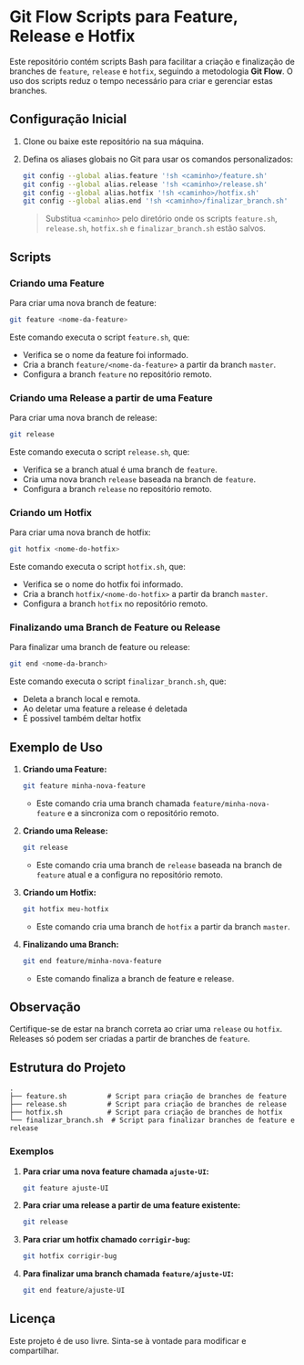 
# Git Flow Scripts para Feature, Release e Hotfix

Este repositório contém scripts Bash para facilitar a criação e finalização de branches de `feature`, `release` e `hotfix`, seguindo a metodologia **Git Flow**. O uso dos scripts reduz o tempo necessário para criar e gerenciar estas branches.

## Configuração Inicial

1. Clone ou baixe este repositório na sua máquina.
2. Defina os aliases globais no Git para usar os comandos personalizados:

   ```bash
   git config --global alias.feature '!sh <caminho>/feature.sh'
   git config --global alias.release '!sh <caminho>/release.sh'
   git config --global alias.hotfix '!sh <caminho>/hotfix.sh'
   git config --global alias.end '!sh <caminho>/finalizar_branch.sh'
   ```

   > Substitua `<caminho>` pelo diretório onde os scripts `feature.sh`, `release.sh`, `hotfix.sh` e `finalizar_branch.sh` estão salvos.

## Scripts

### Criando uma Feature

Para criar uma nova branch de feature:

```bash
git feature <nome-da-feature>
```

Este comando executa o script `feature.sh`, que:
- Verifica se o nome da feature foi informado.
- Cria a branch `feature/<nome-da-feature>` a partir da branch `master`.
- Configura a branch `feature` no repositório remoto.

### Criando uma Release a partir de uma Feature

Para criar uma nova branch de release:

```bash
git release
```

Este comando executa o script `release.sh`, que:
- Verifica se a branch atual é uma branch de `feature`.
- Cria uma nova branch `release` baseada na branch de `feature`.
- Configura a branch `release` no repositório remoto.

### Criando um Hotfix

Para criar uma nova branch de hotfix:

```bash
git hotfix <nome-do-hotfix>
```

Este comando executa o script `hotfix.sh`, que:
- Verifica se o nome do hotfix foi informado.
- Cria a branch `hotfix/<nome-do-hotfix>` a partir da branch `master`.
- Configura a branch `hotfix` no repositório remoto.

### Finalizando uma Branch de Feature ou Release

Para finalizar uma branch de feature ou release:

```bash
git end <nome-da-branch>
```

Este comando executa o script `finalizar_branch.sh`, que:
- Deleta a branch local e remota.
- Ao deletar uma feature a release é deletada
- É possivel também deltar hotfix

## Exemplo de Uso

1. **Criando uma Feature:**
   ```bash
   git feature minha-nova-feature
   ```

   - Este comando cria uma branch chamada `feature/minha-nova-feature` e a sincroniza com o repositório remoto.

2. **Criando uma Release:**
   ```bash
   git release
   ```

   - Este comando cria uma branch de `release` baseada na branch de `feature` atual e a configura no repositório remoto.

3. **Criando um Hotfix:**
   ```bash
   git hotfix meu-hotfix
   ```

   - Este comando cria uma branch de `hotfix` a partir da branch `master`.

4. **Finalizando uma Branch:**
   ```bash
   git end feature/minha-nova-feature
   ```

   - Este comando finaliza a branch de feature e release.

## Observação

Certifique-se de estar na branch correta ao criar uma `release` ou `hotfix`. Releases só podem ser criadas a partir de branches de `feature`.

## Estrutura do Projeto

```plaintext
.
├── feature.sh          # Script para criação de branches de feature
├── release.sh          # Script para criação de branches de release
├── hotfix.sh           # Script para criação de branches de hotfix
└── finalizar_branch.sh  # Script para finalizar branches de feature e release
```

### Exemplos

1. **Para criar uma nova feature chamada `ajuste-UI`:**
   ```bash
   git feature ajuste-UI
   ```

2. **Para criar uma release a partir de uma feature existente:**
   ```bash
   git release
   ```

3. **Para criar um hotfix chamado `corrigir-bug`:**
   ```bash
   git hotfix corrigir-bug
   ```

4. **Para finalizar uma branch chamada `feature/ajuste-UI`:**
   ```bash
   git end feature/ajuste-UI
   ```

## Licença

Este projeto é de uso livre. Sinta-se à vontade para modificar e compartilhar.
